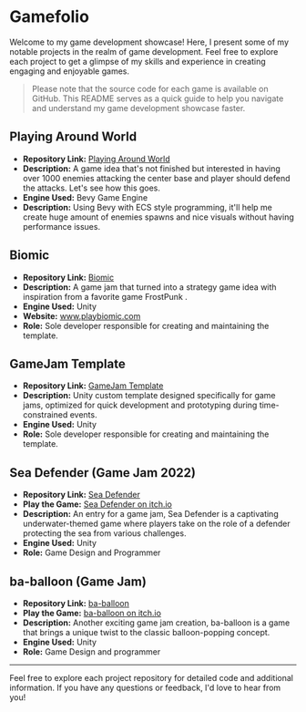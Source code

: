 # Gamefolio

Welcome to my game development showcase! Here, I present some of my notable projects in the realm of game development. Feel free to explore each project to get a glimpse of my skills and experience in creating engaging and enjoyable games.

> Please note that the source code for each game is available on GitHub. This README serves as a quick guide to help you navigate and understand my game development showcase faster.

## Playing Around World
- **Repository Link:** [Playing Around World](https://github.com/WillYuum/playing_around_world)
- **Description:** A game idea that's not finished but interested in having over 1000 enemies attacking the center base and player should defend the attacks. Let's see how this goes.
- **Engine Used:** Bevy Game Engine
- **Description:** Using Bevy with ECS style programming, it'll help me create huge amount of enemies spawns and nice visuals without having performance issues.

## Biomic
- **Repository Link:** [Biomic](https://github.com/WillYuum/UDC-Jam-30)
- **Description:** A game jam that turned into a strategy game idea with inspiration from a favorite game FrostPunk .
- **Engine Used:** Unity
- **Website:** www.playbiomic.com
- **Role:** Sole developer responsible for creating and maintaining the template.

## GameJam Template
- **Repository Link:** [GameJam Template](https://github.com/WillYuum/GameJam-Template)
- **Description:** Unity custom template designed specifically for game jams, optimized for quick development and prototyping during time-constrained events.
- **Engine Used:** Unity
- **Role:** Sole developer responsible for creating and maintaining the template.

## Sea Defender (Game Jam 2022)
- **Repository Link:** [Sea Defender](https://github.com/WillYuum/32bit-jam-2022)
- **Play the Game:** [Sea Defender on itch.io](https://willyuum.itch.io/sea-defender)
- **Description:** An entry for a game jam, Sea Defender is a captivating underwater-themed game where players take on the role of a defender protecting the sea from various challenges.
- **Engine Used:** Unity
- **Role:** Game Design and Programmer

## ba-balloon (Game Jam)
- **Repository Link:** [ba-balloon](https://github.com/WillYuum/ba-balloon)
- **Play the Game:** [ba-balloon on itch.io](https://willyuum.itch.io/ba-balloon)
- **Description:** Another exciting game jam creation, ba-balloon is a game that brings a unique twist to the classic balloon-popping concept.
- **Engine Used:** Unity
- **Role:** Game Design and programmer

---

Feel free to explore each project repository for detailed code and additional information. If you have any questions or feedback, I'd love to hear from you!
